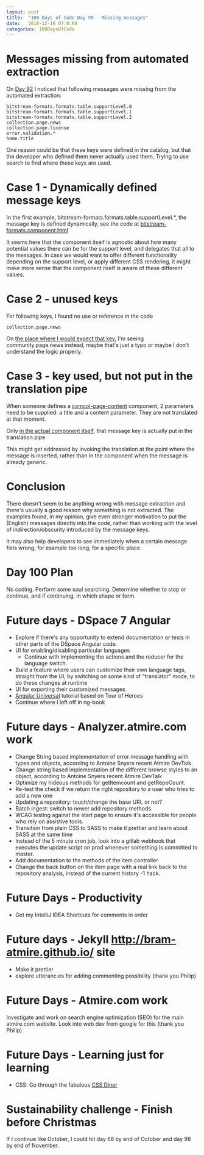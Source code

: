 ```yaml
---
layout: post
title:  "100 Days of Code Day 99 - Missing messages"
date:   2018-12-10 07:0:00
categories: 100DaysOfCode
---
```


# Messages missing from automated extraction

On [Day 92](http://bram-atmire.github.io/100daysofcode/2018/11/29/100-days-of-code-day-92-Message-extract.html) I 
noticed that following messages were missing from the automated extraction:

```
bitstream-formats.formats.table.supportLevel.0
bitstream-formats.formats.table.supportLevel.1
bitstream-formats.formats.table.supportLevel.2
collection.page.news 
collection.page.license
error.validation.*
home.title
```

One reason could be that these keys were defined in the catalog, but that the developer who defined them never 
actually used them. Trying to use search to find where these keys are used.

# Case 1 - Dynamically defined message keys

In the first example, bitstream-formats.formats.table.supportLevel.*, the message key is defined dynamically, see the
 code at [bitstream-formats.component.html](https://github.com/DSpace/dspace-angular/blob/master/src/app/+admin/admin-registries/bitstream-formats/bitstream-formats.component.html#L30)

It seems here that the component itself is agnostic about how many potential values there can be for the support level, and delegates that all to the messages. In case we would want to offer different functionality depending on the support level, or 
apply different CSS rendering, it might make more sense that the component itself is aware of these different values.

# Case 2 - unused keys

For following keys, I found no use or reference in the code

```
collection.page.news
```

On [the place where I would expect that key](https://github.com/DSpace/dspace-angular/blob/master/src/app/+collection-page/collection-page.component.html#L24), I'm seeing community.page.news instead, maybe that's just a typo or maybe I
 don't understand the logic properly.

# Case 3 - key used, but not put in the translation pipe

When someone defines a [comcol-page-content](https://github.com/DSpace/dspace-angular/blob/master/src/app/+collection-page/collection-page.component.html#L34) component, 2 parameters need to be supplied: a title and a content parameter. They are not translated at that moment.

Only [in the actual component itself](https://github.com/DSpace/dspace-angular/blob/master/src/app/shared/comcol-page-content/comcol-page-content.component.html#L2), that message key is actually put in the translation pipe

This might get addressed by invoking the translation at the point where the message is inserted, rather than in the component when the message is already generic.

# Conclusion

There doesn't seem to be anything wrong with message extraction and there's usually a good reason why something is not extracted.
The examples found, in my opinion, give even stronger motivation to put the (English) messages directly into the code, rather than working with the level of indirection/obscurity introduced by the message keys.

It may also help developers to see immediately when a certain message fiels wrong, for example too long, for a specific place.

# Day 100 Plan

No coding. Perform some soul searching. Determine whether to stop or continue, and if continuing, in which shape or form.

# Future days - DSpace 7 Angular

* Explore if there's any opportunity to extend documentation or tests in other parts of the DSpace Angular code.
* UI for enabling/disabling particular languages
    * Continue with implementing the actions and the reducer for the language switch.
* Build a feature where users can customize their own language tags, straight from the UI, by switching on some kind of "translator" mode, to do these changes at runtime
* UI for exporting their customized messages
* [Angular Universal](https://angular.io/guide/universal) tutorial based on Tour of Heroes
* Continue where I left off in ng-book

# Future days - Analyzer.atmire.com work

* Change String based implementation of error message handling with types and objects, according to Antoine Snyers recent Atmire DevTalk.
* Change string based implementation of the different browse styles to an object, according to Antoine Snyers recent Atmire DevTalk
* Optimize my hideous methods for getItemcount and getRepoCount.
* Re-test the check if we return the right repository to a user who tries to add a new one
* Updating a repository: touch/change the base URL or not?
* Batch ingest: switch to newer add repository methods.
* WCAG testing against the start page to ensure it's accessible for people who rely on assistive tools.
* Transition from plain CSS to SASS to make it prettier and learn about SASS at the same time
* Instead of the 5 minute cron job, look into a gitlab webhook that executes the update script on prod whenever something is committed to master.
* Add documentation to the methods of the item controller
* Change the back button on the item page with a real link back to the repository analysis, instead of the current history -1 hack.

# Future Days - Productivity

* Get my IntelliJ IDEA Shortcuts for comments in order

# Future days - Jekyll http://bram-atmire.github.io/ site

* Make it prettier
* explore utteranc.es for adding commenting possibility (thank you Philip)

# Future Days - Atmire.com work

Investigate and work on search engine optimization (SEO) for the main atmire.com website.
Look into web.dev from google for this (thank you Philip)

# Future Days - Learning just for learning

* CSS: Go through the fabulous [CSS Diner](https://flukeout.github.io/)

# Sustainability challenge - Finish before Christmas

If I continue like October, I could hit day 68 by end of October and day 98 by end of November.